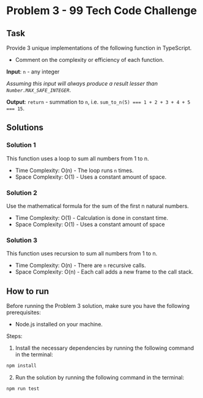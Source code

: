 # Problem 3 - 99 Tech Code Challenge

## Task

Provide 3 unique implementations of the following function in TypeScript.

- Comment on the complexity or efficiency of each function.

**Input**: `n` - any integer

*Assuming this input will always produce a result lesser than `Number.MAX_SAFE_INTEGER`*.

**Output**: `return` - summation to `n`, i.e. `sum_to_n(5) === 1 + 2 + 3 + 4 + 5 === 15`.

## Solutions

### Solution 1

This function uses a loop to sum all numbers from 1 to n.

- Time Complexity: O(n) - The loop runs `n` times.
- Space Complexity: O(1) - Uses a constant amount of space.

### Solution 2

Use the mathematical formula for the sum of the first n natural numbers.

- Time Complexity: O(1) - Calculation is done in constant time.
- Space Complexity: O(1) - Uses a constant amount of space

### Solution 3

This function uses recursion to sum all numbers from 1 to n.

- Time Complexity: O(n) - There are `n` recursive calls.
- Space Complexity: O(n) - Each call adds a new frame to the call stack.

## How to run

Before running the Problem 3 solution, make sure you have the following prerequisites:

- Node.js installed on your machine.

Steps:

1. Install the necessary dependencies by running the following command in the terminal:

```bash
npm install
```

2. Run the solution by running the following command in the terminal:

```bash
npm run test
```
